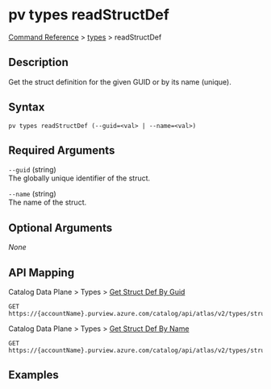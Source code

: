 # pv types readStructDef
[Command Reference](../../../README.md#command-reference) > [types](./main.md) > readStructDef

## Description
Get the struct definition for the given GUID or by its name (unique).

## Syntax
```
pv types readStructDef (--guid=<val> | --name=<val>)
```

## Required Arguments
`--guid` (string)  
The globally unique identifier of the struct.

`--name` (string)  
The name of the struct.

## Optional Arguments
*None*

## API Mapping
Catalog Data Plane > Types > [Get Struct Def By Guid](https://docs.microsoft.com/en-us/rest/api/purview/catalogdataplane/types/get-struct-def-by-guid)
```
GET https://{accountName}.purview.azure.com/catalog/api/atlas/v2/types/structdef/guid/{guid}
```

Catalog Data Plane > Types > [Get Struct Def By Name](https://docs.microsoft.com/en-us/rest/api/purview/catalogdataplane/types/get-struct-def-by-name)
```
GET https://{accountName}.purview.azure.com/catalog/api/atlas/v2/types/structdef/name/{name}
```

## Examples
```powershell

```